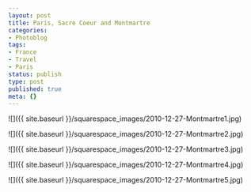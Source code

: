 ```yaml
---
layout: post
title: Paris, Sacre Coeur and Montmartre
categories:
- Photoblog
tags:
- France
- Travel
- Paris
status: publish
type: post
published: true
meta: {}
---
```


![]({{ site.baseurl }}/squarespace_images/2010-12-27-Montmartre1.jpg)
   
![]({{ site.baseurl }}/squarespace_images/2010-12-27-Montmartre2.jpg)
   
![]({{ site.baseurl }}/squarespace_images/2010-12-27-Montmartre3.jpg)
   
![]({{ site.baseurl }}/squarespace_images/2010-12-27-Montmartre4.jpg)
   
![]({{ site.baseurl }}/squarespace_images/2010-12-27-Montmartre5.jpg)
